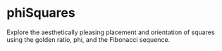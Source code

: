 # phiSquares

Explore the aesthetically pleasing placement and orientation of squares using the golden ratio, phi, and the Fibonacci sequence.

